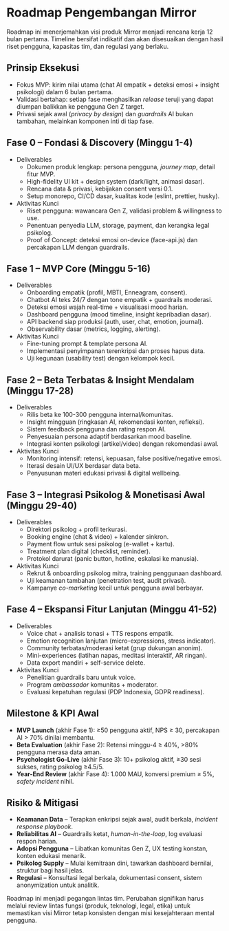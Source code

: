 # Roadmap Pengembangan Mirror

Roadmap ini menerjemahkan visi produk Mirror menjadi rencana kerja 12 bulan pertama. Timeline bersifat indikatif dan akan disesuaikan dengan hasil riset pengguna, kapasitas tim, dan regulasi yang berlaku.

## Prinsip Eksekusi
- Fokus MVP: kirim nilai utama (chat AI empatik + deteksi emosi + insight psikologi) dalam 6 bulan pertama.
- Validasi bertahap: setiap fase menghasilkan _release_ teruji yang dapat diumpan balikkan ke pengguna Gen Z target.
- Privasi sejak awal (_privacy by design_) dan _guardrails_ AI bukan tambahan, melainkan komponen inti di tiap fase.

## Fase 0 – Fondasi & Discovery (Minggu 1-4)
- Deliverables
  - Dokumen produk lengkap: persona pengguna, _journey map_, detail fitur MVP.
  - High-fidelity UI kit + design system (dark/light, animasi dasar).
  - Rencana data & privasi, kebijakan consent versi 0.1.
  - Setup monorepo, CI/CD dasar, kualitas kode (eslint, prettier, husky).
- Aktivitas Kunci
  - Riset pengguna: wawancara Gen Z, validasi problem & willingness to use.
  - Penentuan penyedia LLM, storage, payment, dan kerangka legal psikolog.
  - Proof of Concept: deteksi emosi on-device (face-api.js) dan percakapan LLM dengan guardrails.

## Fase 1 – MVP Core (Minggu 5-16)
- Deliverables
  - Onboarding empatik (profil, MBTI, Enneagram, consent).
  - Chatbot AI teks 24/7 dengan tone empatik + guardrails moderasi.
  - Deteksi emosi wajah real-time + visualisasi mood harian.
  - Dashboard pengguna (mood timeline, insight kepribadian dasar).
  - API backend siap produksi (auth, user, chat, emotion, journal).
  - Observability dasar (metrics, logging, alerting).
- Aktivitas Kunci
  - Fine-tuning prompt & template persona AI.
  - Implementasi penyimpanan terenkripsi dan proses hapus data.
  - Uji kegunaan (usability test) dengan kelompok kecil.

## Fase 2 – Beta Terbatas & Insight Mendalam (Minggu 17-28)
- Deliverables
  - Rilis beta ke 100-300 pengguna internal/komunitas.
  - Insight mingguan (ringkasan AI, rekomendasi konten, refleksi).
  - Sistem feedback pengguna dan rating respon AI.
  - Penyesuaian persona adaptif berdasarkan mood baseline.
  - Integrasi konten psikologi (artikel/video) dengan rekomendasi awal.
- Aktivitas Kunci
  - Monitoring intensif: retensi, kepuasan, false positive/negative emosi.
  - Iterasi desain UI/UX berdasar data beta.
  - Penyusunan materi edukasi privasi & digital wellbeing.

## Fase 3 – Integrasi Psikolog & Monetisasi Awal (Minggu 29-40)
- Deliverables
  - Direktori psikolog + profil terkurasi.
  - Booking engine (chat & video) + kalender sinkron.
  - Payment flow untuk sesi psikolog (e-wallet + kartu).
  - Treatment plan digital (checklist, reminder).
  - Protokol darurat (panic button, hotline, eskalasi ke manusia).
- Aktivitas Kunci
  - Rekrut & onboarding psikolog mitra, training penggunaan dashboard.
  - Uji keamanan tambahan (penetration test, audit privasi).
  - Kampanye _co-marketing_ kecil untuk pengguna awal berbayar.

## Fase 4 – Ekspansi Fitur Lanjutan (Minggu 41-52)
- Deliverables
  - Voice chat + analisis tonasi + TTS respons empatik.
  - Emotion recognition lanjutan (micro-expressions, stress indicator).
  - Community terbatas/moderasi ketat (grup dukungan anonim).
  - Mini-experiences (latihan napas, meditasi interaktif, AR ringan).
  - Data export mandiri + self-service delete.
- Aktivitas Kunci
  - Penelitian guardrails baru untuk voice.
  - Program _ambassador_ komunitas + moderator.
  - Evaluasi kepatuhan regulasi (PDP Indonesia, GDPR readiness).

## Milestone & KPI Awal
- **MVP Launch** (akhir Fase 1): ≥50 pengguna aktif, NPS ≥ 30, percakapan AI > 70% dinilai membantu.
- **Beta Evaluation** (akhir Fase 2): Retensi minggu-4 ≥ 40%, >80% pengguna merasa data aman.
- **Psychologist Go-Live** (akhir Fase 3): 10+ psikolog aktif, ≥30 sesi sukses, rating psikolog ≥4.5/5.
- **Year-End Review** (akhir Fase 4): 1.000 MAU, konversi premium ≥ 5%, _safety incident_ nihil.

## Risiko & Mitigasi
- **Keamanan Data** – Terapkan enkripsi sejak awal, audit berkala, _incident response playbook_.
- **Reliabilitas AI** – Guardrails ketat, _human-in-the-loop_, log evaluasi respon harian.
- **Adopsi Pengguna** – Libatkan komunitas Gen Z, UX testing konstan, konten edukasi menarik.
- **Psikolog Supply** – Mulai kemitraan dini, tawarkan dashboard bernilai, struktur bagi hasil jelas.
- **Regulasi** – Konsultasi legal berkala, dokumentasi consent, sistem anonymization untuk analitik.

Roadmap ini menjadi pegangan lintas tim. Perubahan signifikan harus melalui review lintas fungsi (produk, teknologi, legal, etika) untuk memastikan visi Mirror tetap konsisten dengan misi kesejahteraan mental pengguna.
